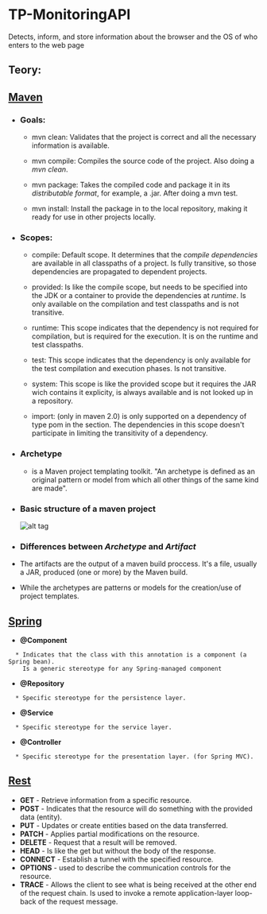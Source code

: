 # TP-MonitoringAPI
Detects, inform, and store information about the browser and the OS of who enters to the web page

## Teory:

## [Maven](https://maven.apache.org/what-is-maven.html)

  * ### Goals: 


    * mvn clean: Validates that the project is correct and all the necessary information is available.
    
    * mvn compile: Compiles the source code of the project. Also doing a *mvn clean*.
    
    * mvn package: Takes the compiled code and package it in its *distributable format*, for example, a .jar. After doing a mvn test.
    
    * mvn install: Install the package in to the local repository, making it ready for use in other projects locally.


 * ### Scopes: 
 
    * compile: Default scope. It determines that the *compile dependencies* are available in all classpaths of a project. Is fully transitive, so those dependencies are propagated to dependent projects.
     
    * provided: Is like the compile scope, but needs to be specified into the JDK or a container to provide the dependencies at *runtime*. Is only available on the compilation and test classpaths and is not transitive.
    
    * runtime: This scope indicates that the dependency is not required for compilation, but is required for the execution. It is on the runtime and test classpaths.
    
    * test: This scope indicates that the dependency is only available for the test compilation and execution phases. Is not transitive.
    
    * system: This scope is like the provided scope but it requires the JAR wich contains it explicity, is always available and is not looked up in a repository.
    
    * import: (only in maven 2.0) is only supported on a dependency of type pom in the <dependencyManagement> section. The dependencies in this scope doesn't participate in limiting the transitivity of a dependency.
    

    

 * ### Archetype
   * is a Maven project templating toolkit. "An archetype is defined as an original pattern or model from which all other things of the same kind are made".




 * ### Basic structure of a maven project
    ![alt tag](https://kentorjava.files.wordpress.com/2012/08/maven-structure.jpg "Basic structure of a Maven project.")





 * ### Differences between *Archetype* and *Artifact*
  *  The artifacts are the output of a maven build proccess. It's a file, usually a JAR, produced (one or more) by the Maven build.
  *  While the archetypes are patterns or models for the creation/use of project templates.



  
## [Spring](https://spring.io/)

  * **@Component**
  ```
    * Indicates that the class with this annotation is a component (a Spring bean).
      Is a generic stereotype for any Spring-managed component
  ```
  * **@Repository**
  ```
    * Specific stereotype for the persistence layer.
  ```
  * **@Service**
  ```
    * Specific stereotype for the service layer.
  ```
  * **@Controller**
  ```
    * Specific stereotype for the presentation layer. (for Spring MVC).
  ```
  
## [Rest](https://en.wikipedia.org/wiki/Representational_state_transfer)

 * **GET** - Retrieve information from a specific resource.
 * **POST** - Indicates that the resource will do something with the provided data (entity).
 * **PUT** - Updates or create entities based on the data transferred.
 * **PATCH** - Applies partial modifications on the resource.
 * **DELETE** - Request that a result will be removed.
 * **HEAD** - Is like the get but without the body of the response.
 * **CONNECT** - Establish a tunnel with the specified resource.
 * **OPTIONS** - used to describe the communication controls for the resource.
 * **TRACE** - Allows the client to see what is being received at the other end of the request chain. Is used to invoke a remote application-layer loop-back of the request message.
